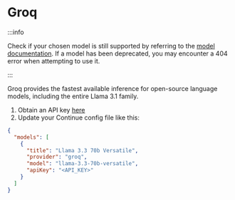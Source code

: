 # Groq

:::info

Check if your chosen model is still supported by referring to the [model documentation](https://console.groq.com/docs/models). If a model has been deprecated, you may encounter a 404 error when attempting to use it.

:::

Groq provides the fastest available inference for open-source language models, including the entire Llama 3.1 family.

1. Obtain an API key [here](https://console.groq.com/keys)
2. Update your Continue config file like this:

```json title="config.json"
{
  "models": [
    {
      "title": "Llama 3.3 70b Versatile",
      "provider": "groq",
      "model": "llama-3.3-70b-versatile",
      "apiKey": "<API_KEY>"
    }
  ]
}
```
